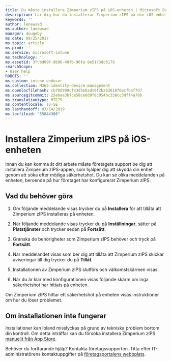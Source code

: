 ```yaml
---
title: Du måste installera Zimperium zIPS på iOS-enheten | Microsoft Docs
description: Lär dig hur du installerar Zimperium zIPS på din iOS-enhet.
keywords: ''
author: lenewsad
ms.author: lanewsad
manager: dougeby
ms.date: 09/25/2017
ms.topic: article
ms.prod: ''
ms.service: microsoft-intune
ms.technology: ''
ms.assetid: 3fcbd09f-9b96-40fb-96fe-9e5173dc6179
searchScope:
- User help
ROBOTS: ''
ms.custom: intune-enduser
ms.collection: M365-identity-device-management
ms.openlocfilehash: cb70d999cf43d568ad19f2ba83618f6ecfbaf7d7
ms.sourcegitcommit: 25e6aa3bfce58ce8d9f8c054bc338cc3dff4a78b
ms.translationtype: MTE75
ms.contentlocale: sv-SE
ms.lasthandoff: 03/14/2019
ms.locfileid: "55844300"
---
```

# <a name="install-zimperium-zips-on-your-ios-device"></a>Installera Zimperium zIPS på iOS-enheten

Innan du kan komma åt ditt arbete måste företagets support be dig att installera Zimperium zIPS-appen, som hjälper dig att skydda din enhet genom att söka efter möjliga säkerhetshot. Du kan se olika meddelanden på enheten, beroende på hur företaget har konfigurerat Zimperium zIPS.

## <a name="what-you-need-to-do"></a>Vad du behöver göra 

1.  Om följande meddelande visas trycker du på **Installera** för att tillåta att Zimperium zIPS installeras på enheten.

2. När följande meddelande visas trycker du på **Inställningar**, sätter på **Platstjänster** och trycker sedan på **Fortsätt**.

3. Granska de behörigheter som Zimperium zIPS behöver och tryck på **Fortsätt**.

4. När meddelandet visas som ber dig att tillåta att Zimperium zIPS skickar aviseringar till dig trycker du på **Tillåt**.

5. Installationen av Zimperium zIPS slutförs och välkomstskärmen visas.

6. När du är klar med konfigurationen visas följande skärm om inga säkerhetshot har hittats på enheten.

Om Zimperium zIPS hittar ett säkerhetshot på enheten visas instruktioner om hur du löser problemet.

## <a name="if-the-installation-doesnt-work"></a>Om installationen inte fungerar

Installationer kan ibland misslyckas på grund av tekniska problem bortom din kontroll. Om detta inträffar kan du försöka installera Zimperium zIPS [manuellt från App Store](https://itunes.apple.com/app/zimperium-zips/id1030924459).

Behöver du fortfarande hjälp? Kontakta företagssupporten. Titta efter IT-administratörens kontaktuppgifter på [företagsportalens webbplats](https://go.microsoft.com/fwlink/?linkid=2010980).
